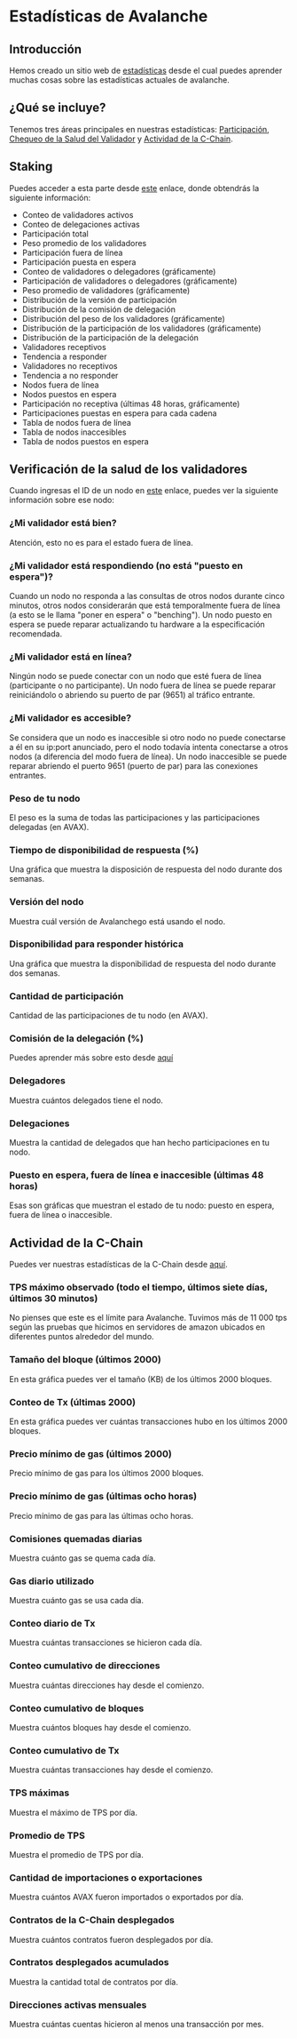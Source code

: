 # Estadísticas de Avalanche

## Introducción

Hemos creado un sitio web de [estadísticas](https://stats.avax.network) desde el cual puedes aprender muchas cosas sobre las estadísticas actuales de avalanche.

## ¿Qué se incluye?

Tenemos tres áreas principales en nuestras estadísticas: [Participación](avalanche-stats.md#staking), [Chequeo de la Salud del Validador](avalanche-stats.md#validator-health-check) y [Actividad de la C-Chain](avalanche-stats.md#c-chain-activity).

## Staking

Puedes acceder a esta parte desde [este](https://stats.avax.network/dashboard/staking) enlace, donde obtendrás la siguiente información:

* Conteo de validadores activos
* Conteo de delegaciones activas
* Participación total
* Peso promedio de los validadores
* Participación fuera de línea
* Participación puesta en espera
* Conteo de validadores o delegadores (gráficamente)
* Participación de validadores o delegadores (gráficamente)
* Peso promedio de validadores (gráficamente)
* Distribución de la versión de participación
* Distribución de la comisión de delegación
* Distribución del peso de los validadores (gráficamente)
* Distribución de la participación de los validadores (gráficamente)
* Distribución de la participación de la delegación
* Validadores receptivos
* Tendencia a responder
* Validadores no receptivos
* Tendencia a no responder
* Nodos fuera de línea
* Nodos puestos en espera
* Participación no receptiva (últimas 48 horas, gráficamente)
* Participaciones puestas en espera para cada cadena
* Tabla de nodos fuera de línea
* Tabla de nodos inaccesibles
* Tabla de nodos puestos en espera

## Verificación de la salud de los validadores

Cuando ingresas el ID de un nodo en [este](https://stats.avax.network/dashboard/validator-health-check) enlace, puedes ver la siguiente información sobre ese nodo:

### ¿Mi validador está bien?

Atención, esto no es para el estado fuera de línea.

### ¿Mi validador está respondiendo (no está "puesto en espera")?

Cuando un nodo no responda a las consultas de otros nodos durante cinco minutos, otros nodos considerarán que está temporalmente fuera de línea (a esto se le llama "poner en espera" o "benching"). Un nodo puesto en espera se puede reparar actualizando tu hardware a la especificación recomendada.

### ¿Mi validador está en línea?

Ningún nodo se puede conectar con un nodo que esté fuera de línea (participante o no participante). Un nodo fuera de línea se puede reparar reiniciándolo o abriendo su puerto de par (9651) al tráfico entrante.

### ¿Mi validador es accesible?

Se considera que un nodo es inaccesible si otro nodo no puede conectarse a él en su ip:port anunciado, pero el nodo todavía intenta conectarse a otros nodos (a diferencia del modo fuera de línea). Un nodo inaccesible se puede reparar abriendo el puerto 9651 (puerto de par) para las conexiones entrantes.

### Peso de tu nodo

El peso es la suma de todas las participaciones y las participaciones delegadas (en AVAX).

### Tiempo de disponibilidad de respuesta (%)

Una gráfica que muestra la disposición de respuesta del nodo durante dos semanas.

### Versión del nodo

Muestra cuál versión de Avalanchego está usando el nodo.

### Disponibilidad para responder histórica

Una gráfica que muestra la disponibilidad de respuesta del nodo durante dos semanas.

### Cantidad de participación

Cantidad de las participaciones de tu nodo (en AVAX).

### Comisión de la delegación (%)

Puedes aprender más sobre esto desde [aquí](https://docs.avax.network/learn/platform-overview/staking#delegator-rewards)

### Delegadores

Muestra cuántos delegados tiene el nodo.

### Delegaciones

Muestra la cantidad de delegados que han hecho participaciones en tu nodo.

### Puesto en espera, fuera de línea e inaccesible (últimas 48 horas)

Esas son gráficas que muestran el estado de tu nodo: puesto en espera, fuera de línea o inaccesible.

## Actividad de la C-Chain

Puedes ver nuestras estadísticas de la C-Chain desde [aquí](https://stats.avax.network/dashboard/c-chain-activity/).

### TPS máximo observado (todo el tiempo, últimos siete días, últimos 30 minutos)

No pienses que este es el límite para Avalanche. Tuvimos más de 11 000 tps según las pruebas que hicimos en servidores de amazon ubicados en diferentes puntos alrededor del mundo.

### Tamaño del bloque (últimos 2000)

En esta gráfica puedes ver el tamaño (KB) de los últimos 2000 bloques.

### Conteo de Tx (últimas 2000)

En esta gráfica puedes ver cuántas transacciones hubo en los últimos 2000 bloques.

### Precio mínimo de gas (últimos 2000)

Precio mínimo de gas para los últimos 2000 bloques.

### Precio mínimo de gas (últimas ocho horas)

Precio mínimo de gas para las últimas ocho horas.

### Comisiones quemadas diarias

Muestra cuánto gas se quema cada día.

### Gas diario utilizado

Muestra cuánto gas se usa cada día.

### Conteo diario de Tx

Muestra cuántas transacciones se hicieron cada día.

### Conteo cumulativo de direcciones

Muestra cuántas direcciones hay desde el comienzo.

### Conteo cumulativo de bloques

Muestra cuántos bloques hay desde el comienzo.

### Conteo cumulativo de Tx

Muestra cuántas transacciones hay desde el comienzo.

### TPS máximas

Muestra el máximo de TPS por día.

### Promedio de TPS

Muestra el promedio de TPS por día.

### Cantidad de importaciones o exportaciones

Muestra cuántos AVAX fueron importados o exportados por día.

### Contratos de la C-Chain desplegados

Muestra cuántos contratos fueron desplegados por día.

### Contratos desplegados acumulados

Muestra la cantidad total de contratos por día.

### Direcciones activas mensuales

Muestra cuántas cuentas hicieron al menos una transacción por mes.

